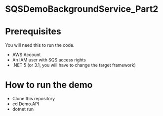 # SQSDemoBackgroundService_Part2

# Prerequisites

You will need this to run the code.

- AWS Account
- An IAM user with SQS access rights
- .NET 5 (or 3.1, you will have to change the target framework)

# How to run the demo
- Clone this repository
- cd Demo.API
- dotnet run
